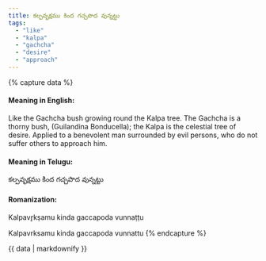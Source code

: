 ```yaml
---
title: కల్పవృక్షము కింద గచ్చపొద వున్నట్టు
tags:
  - "like"
  - "kalpa"
  - "gachcha"
  - "desire"
  - "approach"
---
```


{% capture data %}
#### Meaning in English:
Like the Gachcha bush growing round the Kalpa tree.
The Gachcha is a thorny bush, (Guilandina Bonducella); the Kalpa is the celestial tree of desire.
Applied to a benevolent man surrounded by evil persons, who do not suffer others to approach him.

#### Meaning in Telugu:
కల్పవృక్షము కింద గచ్చపొద వున్నట్టు

#### Romanization:
Kalpavr̥kṣamu kinda gaccapoda vunnaṭṭu

Kalpavrksamu kinda gaccapoda vunnattu
{% endcapture %}

{{ data | markdownify }}

